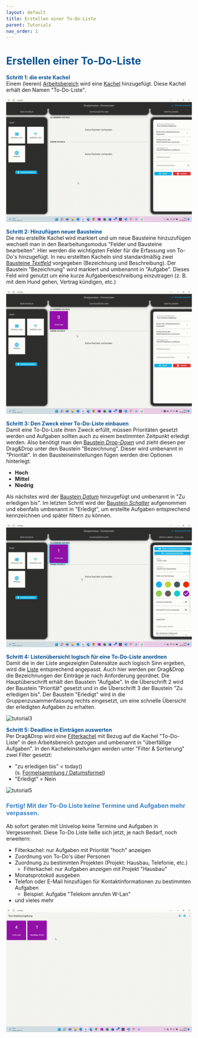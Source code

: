 ```yaml
---
layout: default
title: Erstellen einer To-Do-Liste
parent: Tutorials
nav_order: 1
---
```


# <span style="color:#0b5394">**Erstellen einer To-Do-Liste**</span>

<span style="color:#0b5394">**Schritt 1: die erste Kachel**</span>  
Einem (leeren) [Arbeitsbereich](/docs/software-structure.html#arbeitsbereiche) wird eine [Kachel](/docs/software-structure.html#kacheln) hinzugefügt. Diese Kachel erhält den Namen "To-Do-Liste".

![tutorial1](\assets\tutorials\1to-do-list.gif "tutorial1")

<span style="color:#0b5394">**Schritt 2: Hinzufügen neuer Bausteine**</span>  
Die neu erstellte Kachel wird markiert und um neue Bausteine hinzuzufügen wechselt man in den Bearbeitungsmodus "Felder und Bausteine bearbeiten". Hier werden die wichtigsten Felder für die Erfassung von To-Do's hinzugefügt. In neu erstellten Kacheln sind standardmäßig zwei [Bausteine *Textfeld*](/docs/record-spec-settings/grand-childs-form/text.html) vorgegeben (Bezeichnung und Beschreibung). Der Baustein "Bezeichnung" wird markiert und umbenannt in "Aufgabe". Dieses Feld wird genutzt um eine kurze Aufgabenbeschreibung einzutragen (z. B. mit dem Hund gehen, Vertrag kündigen, etc.)

![tutorial2](\assets\tutorials\2to-do-list.gif "tutorial2")

<span style="color:#0b5394">**Schritt 3: Den Zweck einer To-Do-Liste einbauen**</span>  
Damit eine To-Do-Liste ihren Zweck erfüllt, müssen Prioritäten gesetzt werden und Aufgaben sollten auch zu einem bestimmten Zeitpunkt erledigt werden. Also benötigt man den [Baustein *Drop-Down*](/docs/record-spec-settings/grand-childs-form/drop-down.html) und zieht diesen per Drag&Drop unter den Baustein "Bezeichnung". Dieser wird umbenannt in "Priorität". In den Bausteineinstellungen fügen werden drei Optionen hinterlegt:  
- **Hoch**
- **Mittel**
- **Niedrig**

Als nächstes wird der [Baustein *Datum*](/docs/record-spec-settings/grand-childs-form/date.html) hinzugefügt und umbenannt in "Zu erledigen bis". Im letzten Schritt wird der [Baustein *Schalter*](/docs/record-spec-settings/grand-childs-form/switch.html) aufgenommen und ebenfalls umbenannt in "Erledigt", um erstellte Aufgaben entsprechend kennzeichnen und später filtern zu können.

![tutorial4](\assets\tutorials\4to-do-list.gif "tutorial4")

<span style="color:#0b5394">**Schritt 4: Listenübersicht logisch für eine To-Do-Liste anordnen**</span>  
Damit die in der Liste angezeigten Datensätze auch logisch Sinn ergeben, wird die [Liste](/docs/design-mode-settings.html#liste) entsprechend angepasst.
Auch hier werden per Drag&Drop die Bezeichnungen der Einträge je nach Anforderung geordnet. Die Hauptüberschrift erhält den Baustein "Aufgabe". In die Überschrift 2 wird der Baustein "Priorität" gesetzt und in die Überschrift 3 der Baustein "Zu erledigen bis". Der Baustein "Erledigt" wird in die Gruppenzusammenfassung rechts eingesetzt, um eine schnelle Übersicht der erledigten Aufgaben zu erhalten.

![tutorial3](\assets\tutorials\3to-do-list.gif "tutorial3")

<span style="color:#0b5394">**Schritt 5: Deadline in Einträgen auswerten**</span>  
Per Drag&Drop wird eine [Filterkachel](/docs/software-structure.html#-gefilterte-kacheln) mit Bezug auf die Kachel "To-Do-Liste" in den Arbeitsbereich gezogen und umbenannt in "überfällige Aufgaben". In den Kacheleinstellungen werden unter "Filter & Sortierung" zwei Filter gesetzt:

- "zu erledigen bis" < today()  
    (s. [Formelsammlung / Datumsformel](/docs/formulary/childs/formula%20date.html#datumsformeln))
- "Erledigt" = Nein

![tutorial5](\assets\tutorials\5to-do-list.gif "tutorial5")

### <span style="color:#3d85c6">**Fertig! Mit der To-Do Liste keine Termine und Aufgaben mehr verpassen.**</span>
Ab sofort geraten mit Univelop keine Termine und Aufgaben in Vergessenheit.
Diese To-Do Liste ließe sich jetzt, je nach Bedarf, noch erweitern:

- Filterkachel: nur Aufgaben mit Priorität "hoch" anzeigen
- Zuordnung von To-Do's über Personen
- Zuordnung zu bestimmten Projekten (Projekt: Hausbau, Telefonie, etc.)
    - Filterkachel: nur Aufgaben anzeigen mit Projekt "Hausbau"
- Monatsprotokoll ausgeben
- Telefon oder E-Mail hinzufügen für Kontaktinformationen zu bestimmten Aufgaben
    - Beispiel: Aufgabe "Telekom anrufen W-Lan"
- und vieles mehr

![tutorial6](\assets\tutorials\6to-do-list.gif "tutorial6")